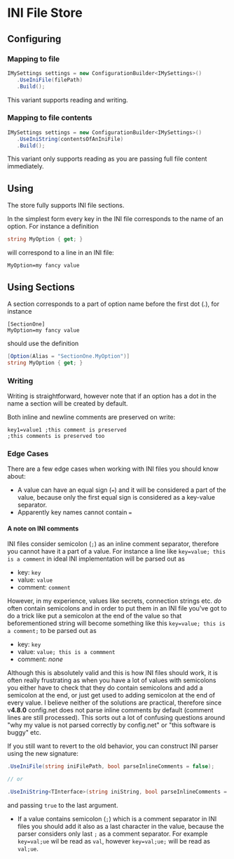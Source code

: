 # INI File Store

## Configuring

### Mapping to file

```csharp
IMySettings settings = new ConfigurationBuilder<IMySettings>()
   .UseIniFile(filePath)
   .Build();
```

This variant supports reading and writing.

### Mapping to file contents

```csharp
IMySettings settings = new ConfigurationBuilder<IMySettings>()
   .UseIniString(contentsOfAnIniFile)
   .Build();
```

This variant only supports reading as you are passing full file content immediately.

## Using

The store fully supports INI file sections.

In the simplest form every key in the INI file corresponds to the name of an option. For instance a definition

```csharp
string MyOption { get; }
```

will correspond to a line in an INI file:

```
MyOption=my fancy value
```

## Using Sections

A section corresponds to a part of option name before the first dot (.), for instance

```
[SectionOne]
MyOption=my fancy value
```

should use the definition

```csharp
[Option(Alias = "SectionOne.MyOption")]
string MyOption { get; }
```

### Writing

Writing is straightforward, however note that if an option has a dot in the name a section will be created by default.

Both inline and newline comments are preserved on write:

```
key1=value1 ;this comment is preserved
;this comments is preserved too
```

### Edge Cases

There are a few edge cases when working with INI files you should know about:

* A value can have an equal sign (`=`) and it will be considered a part of the value, because only the first equal sign is considered as a key-value separator.
* Apparently key names cannot contain `=`

#### A note on INI  comments

INI files consider semicolon (`;`) as an inline comment separator, therefore you cannot have it a part of a value. For instance a line like `key=value; this is a comment` in ideal INI implementation will be parsed out as

- key: `key`
- value: `value`
- comment: `comment`

However, in my experience, values like secrets, connection strings etc. _do_ often contain semicolons and in order to put them in an INI file you've got to do a trick like put a semicolon at the end of the value so that beforementioned string will become something like this `key=value; this is a comment;` to be parsed out as

- key: `key`
- value: `value; this is a commment`
- comment: *none*

Although this is absolutely valid and this is how INI files should work, it is often really frustrating as when you have a lot of values with semicolons you either have to check that they do contain semicolons and add a semicolon at the end, or just get used to adding semicolon at the end of every value. I believe neither of the solutions are practical, therefore since v**4.8.0** config.net does not parse inline comments by default (comment lines are still processed). This sorts out a lot of confusing questions around "why my value is not parsed correctly by config.net" or "this software is buggy" etc.

If you still want to revert to the old behavior, you can construct INI parser using the new signature:

```csharp
.UseIniFile(string iniFilePath, bool parseInlineComments = false);

// or

.UseIniString<TInterface>(string iniString, bool parseInlineComments = false);
```

and passing `true` to the last argument.


  


* If a value contains semicolon (`;`) which is a comment separator in INI files you should add it also as a last character in the value, because the parser considers only last `;` as a comment separator. For example `key=val;ue` wil be read as `val`, however `key=val;ue;` will be read as `val;ue`.